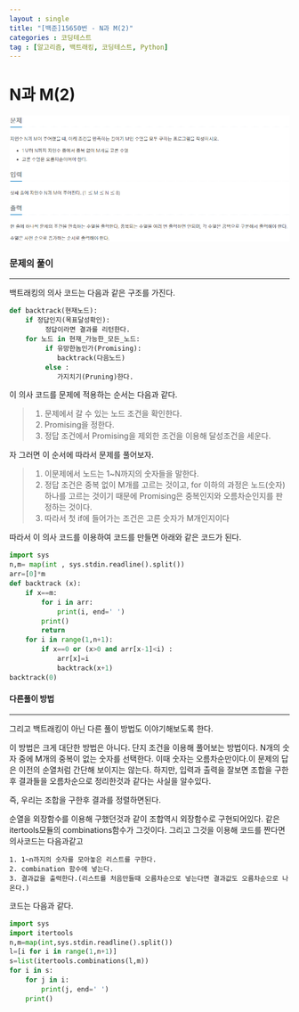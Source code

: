 ```yaml
---
layout : single
title: "[백준]15650번 - N과 M(2)"
categories : 코딩테스트
tag : [알고리즘, 백트래킹, 코딩테스트, Python]
---
```


# N과 M(2)

![20210726-2.PNG](https://github.com/Cladonia-S/Cladonia-S.github.io/blob/master/images/20210726-2.PNG?raw=true)



### 문제의 풀이

---

백트래킹의 의사 코드는 다음과 같은 구조를 가진다.

```python
def backtrack(현재노드):
	if 정답인지(목표달성확인):
		 정답이라면 결과를 리턴한다.
	for 노드 in 현재_가능한_모든_노드:
	     if 유망한놈인가(Promising):
            backtrack(다음노드)
         else :
            가지치기(Pruning)한다.
```

이 의사 코드를 문제에 적용하는 순서는 다음과 같다.

> 1. 문제에서 갈 수 있는 노드 조건을 확인한다.
> 2. Promising을 정한다.
> 3. 정답 조건에서 Promising을 제외한 조건을 이용해 달성조건을 세운다.

자 그러면 이 순서에 따라서 문제를 풀어보자.

> 1. 이문제에서 노드는 1~N까지의 숫자들을 말한다.
> 2. 정답 조건은 중복 없이 M개를 고르는 것이고, for 이하의 과정은 노드(숫자) 하나를 고르는 것이기 때문에 Promising은 중복인지와 오름차순인지를 판정하는 것이다.
> 3. 따라서 첫  if에 들어가는 조건은 고른 숫자가 M개인지이다

따라서 이 의사 코드를 이용하여 코드를 만들면 아래와 같은 코드가 된다.

```python
import sys
n,m= map(int , sys.stdin.readline().split())
arr=[0]*m
def backtrack (x):
    if x==m:
        for i in arr:
            print(i, end=' ')
        print()
        return
    for i in range(1,n+1):
        if x==0 or (x>0 and arr[x-1]<i) :
            arr[x]=i
            backtrack(x+1)
backtrack(0)
```



#### 다른풀이 방법

---

그리고 백트래킹이 아닌 다른 풀이 방법도 이야기해보도록 한다.

이 방법은 크게 대단한 방법은 아니다. 단지 조건을 이용해 풀어보는 방법이다. N개의 숫자 중에 M개의 중복이 없는 숫자를 선택한다. 이때 숫자는 오름차순만이다.이 문제의 답은 이전의 순열처럼 간단해 보이지는 않는다. 하지만, 입력과 출력을 잘보면 조합을 구한후 결과들을 오름차순으로 정리한것과 같다는 사실을 알수있다.

즉, 우리는 조합을 구한후 결과를 정렬하면된다.

순열을 외장함수를 이용해 구했던것과 같이 조합역시 외장함수로 구현되어있다. 같은 itertools모듈의 combinations함수가 그것이다. 그리고 그것을 이용해 코드를 짠다면 의사코드는 다음과같고

```pseudocode
1. 1~n까지의 숫자를 모아놓은 리스트를 구한다.
2. combination 함수에 넣는다.
3. 결과값을 출력한다.(리스트를 처음만들때 오름차순으로 넣는다면 결과값도 오름차순으로 나온다.)
```



코드는 다음과 같다.

```python
import sys
import itertools
n,m=map(int,sys.stdin.readline().split())
l=[i for i in range(1,n+1)]
s=list(itertools.combinations(l,m))
for i in s:
    for j in i:
        print(j, end=' ')
    print()
```

